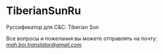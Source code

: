 # TiberianSunRu
Руссификатор для C&amp;C: Tiberian Sun

Все вопросы и пожелания вы можете отправлять на почту: *mah.boi.translator@gmail.com*